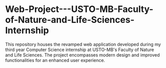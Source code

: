 # Web-Project---USTO-MB-Faculty-of-Nature-and-Life-Sciences-Internship
This repository houses the revamped web application developed during my third year Computer Science internship at USTO-MB's Faculty of Nature and Life Sciences. The project encompasses modern design and improved functionalities for an enhanced user experience.
